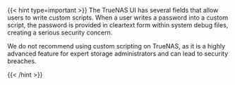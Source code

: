 &NewLine;

{{< hint type=important >}}
The TrueNAS UI has several fields that allow users to write custom scripts. When a user writes a password into a custom script, the password is provided in cleartext form within system debug files, creating a serious security concern.

We do not recommend using custom scripting on TrueNAS, as it is a highly advanced feature for expert storage administrators and can lead to security breaches.

{{< /hint >}}
